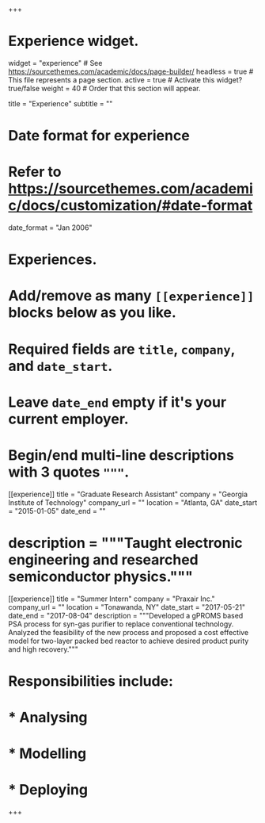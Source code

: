 +++
# Experience widget.
widget = "experience"  # See https://sourcethemes.com/academic/docs/page-builder/
headless = true  # This file represents a page section.
active = true  # Activate this widget? true/false
weight = 40  # Order that this section will appear.

title = "Experience"
subtitle = ""

# Date format for experience
#   Refer to https://sourcethemes.com/academic/docs/customization/#date-format
date_format = "Jan 2006"

# Experiences.
#   Add/remove as many `[[experience]]` blocks below as you like.
#   Required fields are `title`, `company`, and `date_start`.
#   Leave `date_end` empty if it's your current employer.
#   Begin/end multi-line descriptions with 3 quotes `"""`.

[[experience]]
  title = "Graduate Research Assistant"
  company = "Georgia Institute of Technology"
  company_url = ""
  location = "Atlanta, GA"
  date_start = "2015-01-05"
  date_end = ""
 # description = """Taught electronic engineering and researched semiconductor physics."""
 
[[experience]]
  title = "Summer Intern"
  company = "Praxair Inc."
  company_url = ""
  location = "Tonawanda, NY"
  date_start = "2017-05-21"
  date_end = "2017-08-04"
  description = """Developed a gPROMS based PSA process for syn-gas purifier to replace conventional technology. Analyzed the feasibility of the new process and proposed a cost effective model for two-layer packed bed reactor to achieve desired product purity and high recovery."""
#  Responsibilities include:
#  
#  * Analysing
#  * Modelling
#  * Deploying


+++
